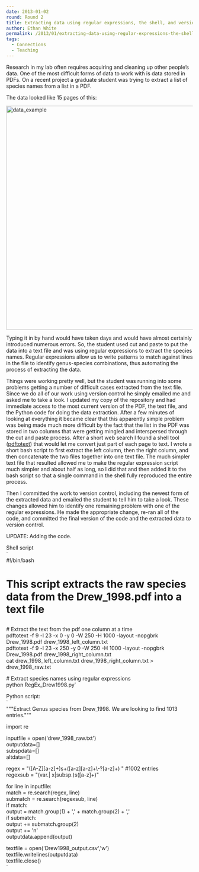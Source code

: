 ```yaml
---
date: 2013-01-02
round: Round 2
title: Extracting data using regular expressions, the shell, and version control
author: Ethan White
permalink: /2013/01/extracting-data-using-regular-expressions-the-shell-and-version-control/
tags:
  - Connections
  - Teaching
---
```

Research in my lab often requires acquiring and cleaning up other people&#8217;s data. One of the most difficult forms of data to work with is data stored in PDFs. On a recent project a graduate student was trying to extract a list of species names from a list in a PDF.

The data looked like 15 pages of this:

<a href="http://teaching.software-carpentry.org/2013/01/02/extracting-data-using-regular-expressions-the-shell-and-version-control/data_example/" rel="attachment wp-att-1372"><img class="alignnone size-full wp-image-1372" alt="data_example" src="/software-carpentry-training-website/uploads/2013/01/data_example.png" width="650" height="604" /></a>

Typing it in by hand would have taken days and would have almost certainly introduced numerous errors. So, the student used cut and paste to put the data into a text file and was using regular expressions to extract the species names. Regular expressions allow us to write patterns to match against lines in the file to identify genus-species combinations, thus automating the process of extracting the data.

Things were working pretty well, but the student was running into some problems getting a number of difficult cases extracted from the text file. Since we do all of our work using version control he simply emailed me and asked me to take a look. I updated my copy of the repository and had immediate access to the most current version of the PDF, the text file, and the Python code for doing the data extraction. After a few minutes of looking at everything it became clear that this apparently simple problem was being made much more difficult by the fact that the list in the PDF was stored in two columns that were getting mingled and interspersed through the cut and paste process. After a short web search I found a shell tool ([pdftotext][1]) that would let me convert just part of each page to text. I wrote a short bash script to first extract the left column, then the right column, and then concatenate the two files together into one text file. The much simpler text file that resulted allowed me to make the regular expression script much simpler and about half as long, so I did that and then added it to the bash script so that a single command in the shell fully reproduced the entire process.

Then I committed the work to version control, including the newest form of the extracted data and emailed the student to tell him to take a look. These changes allowed him to identify one remaining problem with one of the regular expressions. He made the appropriate change, re-ran all of the code, and committed the final version of the code and the extracted data to version control.

UPDATE: Adding the code.

Shell script  
`<br />
#!/bin/bash<br />
# This script extracts the raw species data from the Drew_1998.pdf into a text file</p>
<p># Extract the text from the pdf one column at a time<br />
pdftotext -f 9 -l 23 -x 0 -y 0 -W 250 -H 1000 -layout -nopgbrk Drew_1998.pdf drew_1998_left_column.txt<br />
pdftotext -f 9 -l 23 -x 250 -y 0 -W 250 -H 1000 -layout -nopgbrk Drew_1998.pdf drew_1998_right_column.txt<br />
cat drew_1998_left_column.txt drew_1998_right_column.txt > drew_1998_raw.txt</p>
<p># Extract species names using regular expressions<br />
python RegEx_Drew1998.py`

Python script:  
`<br />
"""Extract Genus species from Drew_1998. We are looking to find 1013 entries."""</p>
<p>import re</p>
<p>inputfile = open('drew_1998_raw.txt')<br />
outputdata=[]<br />
subspdata=[]<br />
altdata=[]</p>
<p>regex = "([A-Z][a-z]+)s+([a-z][a-z]+\-?[a-z]+) " #1002 entries<br />
regexsub = "(var.| x|subsp.)s([a-z]+)"</p>
<p>for line in inputfile:<br />
    match = re.search(regex, line)<br />
    submatch = re.search(regexsub, line)<br />
    if match:<br />
        output = match.group(1) + ',' + match.group(2) + ','<br />
        if submatch:<br />
            output += submatch.group(2)<br />
        output += 'n'<br />
        outputdata.append(output)</p>
<p>textfile = open('Drew1998_output.csv','w')<br />
textfile.writelines(outputdata)<br />
textfile.close()<br />
`

 [1]: http://linux.die.net/man/1/pdftotext
